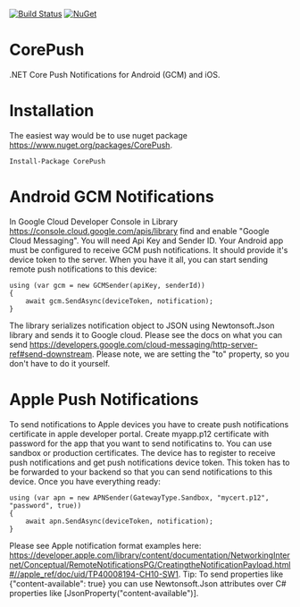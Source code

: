 [![Build Status](https://travis-ci.org/andrei-m-code/CorePush.svg?branch=master)](https://travis-ci.org/andrei-m-code/CorePush) [![NuGet](https://img.shields.io/nuget/v/CorePush.svg)](https://www.nuget.org/packages/CorePush/)


# CorePush
.NET Core Push Notifications for Android (GCM) and iOS.

# Installation

The easiest way would be to use nuget package https://www.nuget.org/packages/CorePush.

```
Install-Package CorePush
```

# Android GCM Notifications

In Google Cloud Developer Console in Library https://console.cloud.google.com/apis/library find and enable "Google Cloud Messaging". You will need Api Key and Sender ID. Your Android app must be configured to receive GCM push notifications. It should provide it's device token to the server. When you have it all, you can start sending remote push notifications to this device:

```
using (var gcm = new GCMSender(apiKey, senderId))
{
    await gcm.SendAsync(deviceToken, notification);
}
```

The library serializes notification object to JSON using Newtonsoft.Json library and sends it to Google cloud. Please see the docs on what you can send https://developers.google.com/cloud-messaging/http-server-ref#send-downstream. Please note, we are setting the "to" property, so you don't have to do it yourself.

# Apple Push Notifications

To send notifications to Apple devices you have to create push notifications certificate in apple developer portal. Create myapp.p12 certificate with password for the app that you want to send notificatins to. You can use sandbox or production certificates. The device has to register to receive push notifications and get push notifications device token. This token has to be forwarded to your backend so that you can send notifications to this device. Once you have everything ready:

```
using (var apn = new APNSender(GatewayType.Sandbox, "mycert.p12", "password", true))
{
    await apn.SendAsync(deviceToken, notification);
}
```

Please see Apple notification format examples here: https://developer.apple.com/library/content/documentation/NetworkingInternet/Conceptual/RemoteNotificationsPG/CreatingtheNotificationPayload.html#//apple_ref/doc/uid/TP40008194-CH10-SW1.
Tip: To send properties like {"content-available": true} you can use Newtonsoft.Json attributes over C# properties like [JsonProperty("content-available")].
